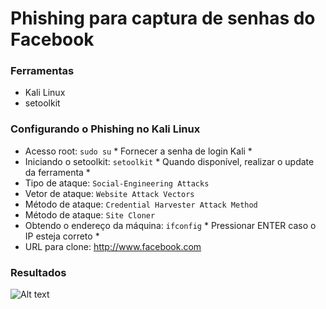 # Phishing para captura de senhas do Facebook

### Ferramentas

- Kali Linux
- setoolkit

### Configurando o Phishing no Kali Linux

- Acesso root: ``` sudo su ``` * Fornecer a senha de login Kali *
- Iniciando o setoolkit: ``` setoolkit ``` * Quando disponível, realizar o update da ferramenta *
- Tipo de ataque: ``` Social-Engineering Attacks ```
- Vetor de ataque: ``` Website Attack Vectors ```
- Método de ataque: ```Credential Harvester Attack Method ```
- Método de ataque: ``` Site Cloner ```
- Obtendo o endereço da máquina: ``` ifconfig ``` * Pressionar ENTER caso o IP esteja correto *
- URL para clone: http://www.facebook.com

### Resultados

![Alt text](./passwd.png "Optional title")
